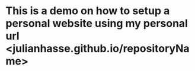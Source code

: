# This is a demo on how to setup a personal website using my personal url <julianhasse.github.io/repositoryName>
